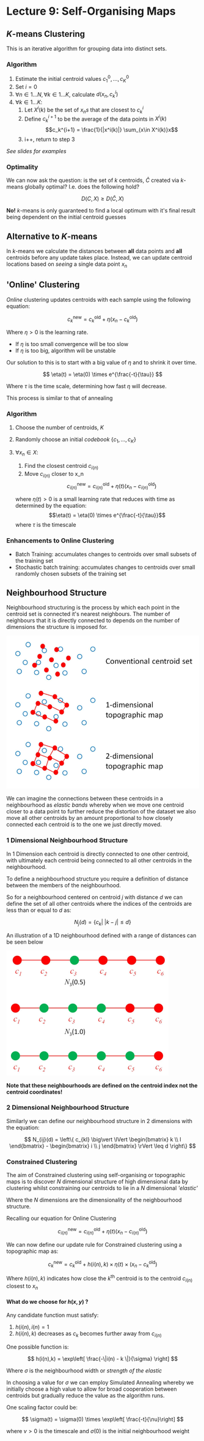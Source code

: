 # Lecture 9: Self-Organising Maps

## $K$-means Clustering

This is an iterative algorithm for grouping data into distinct sets.

### Algorithm

1. Estimate the initial centroid values $c_1^0, \ldots , c_K^0$
2. Set $i=0$
3. $\forall n \in 1...N , \forall k \in 1...K,$ calculate $d(x_n,c_k^i)$
4. $\forall k \in 1...K$:
   1. Let $X^i(k)$ be the set of $x_ns$ that are closest to $c_k^i$
   2. Define $c_k^{i+1}$ to be the average of the data points in $X^i(k)$
   $$c_k^{i+1} = \frac{1}{|x^i(k)|} \sum_{x\in X^i(k)}x$$
   3. i++, return to step 3


*See slides for examples*


### Optimality

We can now ask the question: is the set of $k$ centroids, $\hat{C}$ created via $k$-means globally optimal? I.e. does the following hold?

$$
D(C,X) \geq D(\hat{C},X)
$$

**No!** $k$-means is only guaranteed to find a local optimum with it's final result being dependent on the initial centroid guesses

## Alternative to $K$-means

In $k$-means we calculate the distances between **all** data points and **all** centroids before any update takes place. Instead, we can update centroid locations based on *seeing* a single data point $x_n$

## 'Online' Clustering 

*Online* clustering updates centroids with each sample using the following equation:

$$
c_k^{\text{new}} = c_k^{\text{old}} + \eta(x_n - c_k^{\text{old}})
$$

Where $\eta>0$ is the learning rate.

- If $\eta$ is too small convergence will be too slow
- If $\eta$ is too big, algorithm will be unstable

Our solution to this is to start with a big value of $\eta$ and to shrink it over time. 

$$
\eta(t) = \eta(0) \times e^{\frac{-t}{\tau}}
$$

Where $\tau$ is the time scale, determining how fast $\eta$ will decrease.

This process is similar to that of annealing

### Algorithm

1. Choose the number of centroids, $K$ 
2. Randomly choose an initial *codebook* $\{c_1,\ldots,c_K\}$
3. $\forall x_n \in X$:
   1. Find the closest centroid $c_{i(n)}$
   2. Move $c_{i(n)}$ closer to x_n
   $$c_{i(n)}^{\text{new}} = c_{i(n)}^{\text{old}} + \eta(t)\left(x_n-c_{i(n)}^{\text{old}}\right)$$

   where $\eta(t) >0$ is a small learning rate that reduces with time as determined by the equation:
   $$\eta(t) = \eta(0) \times e^{\frac{-t}{\tau}}$$
   where $\tau$ is the timescale

### Enhancements to Online Clustering

- Batch Training: accumulates changes to centroids over small subsets of the training set
- Stochastic batch training: accumulates changes to centroids over small randomly chosen subsets of the training set


## Neighbourhood Structure

Neighbourhood structuring is the process by which each point in the centroid set is connected it's nearest neighbours. The number of neighbours that it is directly connected to depends on the number of dimensions the structure is imposed for.


![Representation of 1D and 2D neighbours on the centroid set](../resources/neighbours1.png)

We can imagine the connections between these centroids in a neighbourhood as *elastic bands* whereby when we move one centroid closer to a data point to further reduce the distortion of the dataset we also move all other centroids by an amount proportional to how closely connected each centroid is to the one we just directly moved.

### 1 Dimensional Neighbourhood Structure 

In 1 Dimension each centroid is directly connected to one other centroid, with ultimately each centroid being connected to all other centroids in the neighbourhood. 

To define a neighbourhood structure you require a definition of distance between the members of the neighbourhood.

So for a neighbourhood centered on centroid $j$ with distance $d$ we can define the set of all other centroids where the indices of the centroids are less than or equal to $d$ as: 

$$
N_j(d) = \{c_k \big\vert \;|k-j| \leq d \}
$$

An illustration of a 1D neighbourhood defined with a range of distances can be seen below 

![1D](../resources/1D-nbh.png)

**Note that these neighbourhoods are defined on the centroid index not the centroid coordinates!**

### 2 Dimensional Neighbourhood Structure

Similarly we can define our neighbourhood structure in 2 dimensions with the equation: 

$$
N_{ij}(d) = \left\{
    c_{kl} \big\vert \lVert 
    \begin{bmatrix} k \\ l
    \end{bmatrix} - 
    \begin{bmatrix} i \\ j
    \end{bmatrix}
    \rVert \leq d \right\}
$$

### Constrained Clustering

The aim of Constrained clustering using self-organising or topographic maps is to discover $N$ dimensional structure of high dimensional data by clustering whilst constraining our centroids to lie in a $N$ dimensional *'elastic'*

Where the $N$ dimensions are the dimensionality of the neighbourhood structure. 

Recalling our equation for Online Clustering
   
$$c_{i(n)}^{\text{new}} = c_{i(n)}^{\text{old}} + \eta(t)\left(x_n-c_{i(n)}^{\text{old}}\right)$$

We can now define our update rule for Constrained clustering using a topographic map as: 

$$
c_k^{\text{new}} = c_k^{\text{old}} + h(i(n),k) \times \eta(t) \times (x_n - c_k^{\text{old}})
$$

Where $h(i(n),k)$ indicates how close the $k^{\text{th}}$ centroid is to the centroid $c_{i(n)}$ closest to $x_n$ 

#### What do we choose for $h(x,y)$ ?

Any candidate function must satisfy: 

1. $h(i(n),i(n) =1$ 
2. $h(i(n),k)$ decreases as $c_k$ becomes further away from $c_{i(n)}$ 

One possible function is:

$$
h(i(n),k) = \exp\left[ \frac{-\|i(n) - k \|}{\sigma} \right]
$$ 

Where $\sigma$ is the neighbourhood width or *strength of the elastic* 

In choosing a value for $\sigma$ we can employ Simulated Annealing whereby we initially choose a high value to allow for broad cooperation between centroids but gradually reduce the value as the algorithm runs.

One scaling factor could be:

$$
\sigma(t) = \sigma(0) \times \exp\left[ \frac{-t}{\nu}\right]
$$

where $\nu > 0$ is the timescale and $\sigma(0)$ is the initial neighbourhood weight
